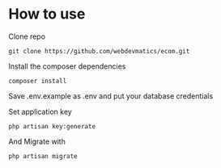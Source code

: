 # How to use


Clone repo

	git clone https://github.com/webdevmatics/ecom.git
Install the composer dependencies

	composer install
	
Save .env.example as .env and put your database credentials

Set application key

	php artisan key:generate        

And Migrate with

`php artisan migrate`
